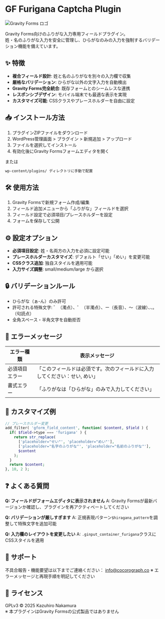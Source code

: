 # GF Furigana Captcha Plugin

![Gravity Forms ロゴ](https://s38924.pcdn.co/wp-content/themes/gfcom-voyager/dist/images/logo-black.svg?1736451929)

Gravity Forms向けのふりがな入力専用フィールドプラグイン。  
姓・名のふりがな入力を安全に管理し、ひらがなのみの入力を強制するバリデーション機能を備えています。

## ✨ 特徴

- **複合フィールド設計**: 姓と名のふりがなを別々の入力欄で収集
- **厳格なバリデーション**: ひらがな以外の文字入力を自動検出
- **Gravity Forms完全統合**: 既存フォームとのシームレスな連携
- **レスポンシブデザイン**: モバイル端末でも最適な表示を実現
- **カスタマイズ可能**: CSSクラスやプレースホルダーを自由に設定

## 📥 インストール方法

1. プラグインZIPファイルをダウンロード
2. WordPress管理画面 > プラグイン > 新規追加 > アップロード
3. ファイルを選択してインストール
4. 有効化後にGravity Formsフォームエディタを開く

または

```bash
wp-content/plugins/ ディレクトリに手動で配置
```

## 🛠 使用方法

1. Gravity Formsで新規フォーム作成/編集
2. フィールド追加メニューから「ふりがな」フィールドを選択
3. フィールド設定で必須項目/プレースホルダーを設定
4. フォームを保存して公開

## ⚙️ 設定オプション

- **必須項目設定**: 姓・名両方の入力を必須に設定可能
- **プレースホルダーカスタマイズ**: デフォルト「せい」「めい」を変更可能
- **CSSクラス追加**: 独自スタイルを適用可能
- **入力サイズ調整**: small/medium/large から選択

## 🔒 バリデーションルール

- ひらがな（ぁ-ん）のみ許可
- 許可される特殊文字: ゛（濁点）、゜（半濁点）、ー（長音）、〜（波線）、、。（句読点）
- 全角スペース・半角文字を自動拒否

## 🛑 エラーメッセージ

| エラー種類 | 表示メッセージ |
|-----------|---------------|
| 必須項目エラー | 「このフィールドは必須です。次のフィールドに入力してください：せい, めい」 |
| 書式エラー | 「ふりがなは「ひらがな」のみで入力してください」 |

## 🎨 カスタマイズ例

```php
// プレースホルダー変更
add_filter( 'gform_field_content', function( $content, $field ) {
  if( $field->type === 'furigana' ) {
    return str_replace(
      ['placeholder="せい"', 'placeholder="めい"'],
      ['placeholder="名字のふりがな"', 'placeholder="名前のふりがな"'],
      $content
    );
  }
  return $content;
}, 10, 2 );
```

## ❓ よくある質問

**Q: フィールドがフォームエディタに表示されません**
A: Gravity Formsが最新バージョンか確認し、プラグインを再アクティベートしてください

**Q: バリデーションが厳しすぎます**
A: 正規表現パターン`$hiragana_pattern`を調整して特殊文字を追加可能

**Q: 入力欄のレイアウトを変更したい**
A: `.ginput_container_furigana`クラスにCSSスタイルを適用

## 📮 サポート

不具合報告・機能要望は以下までご連絡ください：
[info@cocorograph.co](mailto:info@cocorograph.co)
※ エラーメッセージと再現手順を明記してください

## 📜 ライセンス

GPLv3 © 2025 Kazuhiro Nakamura  
※ 本プラグインはGravity Formsの公式製品ではありません
